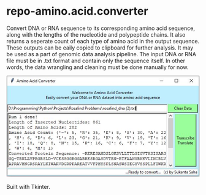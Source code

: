 # repo-amino.acid.converter

Convert DNA or RNA sequence to its corresponding amino acid sequence, along with the lengths of the nucleotide and polypeptide chains. It also returns a seperate count of each type of amino acid in the output sequence. These outputs can be eaily copied to clipboard for further analysis. It may be used as a part of genomic data analysis pipeline. The input DNA or RNA file must be in .txt format and contain only the sequence itself. In other words, the data wrangling and cleaning must be done manually for now. 

![Screenshot](aminoAcidConverter.screenshot.jpg)

Built with Tkinter. 

<Sukanta Saha>
